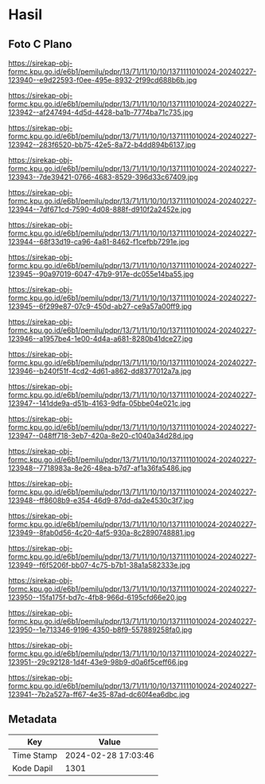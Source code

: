 # Hasil

## Foto C Plano

https://sirekap-obj-formc.kpu.go.id/e6b1/pemilu/pdpr/13/71/11/10/10/1371111010024-20240227-123940--e9d22593-f0ee-495e-8932-2f99cd688b6b.jpg

https://sirekap-obj-formc.kpu.go.id/e6b1/pemilu/pdpr/13/71/11/10/10/1371111010024-20240227-123942--af247494-4d5d-4428-ba1b-7774ba71c735.jpg

https://sirekap-obj-formc.kpu.go.id/e6b1/pemilu/pdpr/13/71/11/10/10/1371111010024-20240227-123942--283f6520-bb75-42e5-8a72-b4dd894b6137.jpg

https://sirekap-obj-formc.kpu.go.id/e6b1/pemilu/pdpr/13/71/11/10/10/1371111010024-20240227-123943--7de39421-0766-4683-8529-396d33c67409.jpg

https://sirekap-obj-formc.kpu.go.id/e6b1/pemilu/pdpr/13/71/11/10/10/1371111010024-20240227-123944--7df671cd-7590-4d08-888f-d910f2a2452e.jpg

https://sirekap-obj-formc.kpu.go.id/e6b1/pemilu/pdpr/13/71/11/10/10/1371111010024-20240227-123944--68f33d19-ca96-4a81-8462-f1cefbb7291e.jpg

https://sirekap-obj-formc.kpu.go.id/e6b1/pemilu/pdpr/13/71/11/10/10/1371111010024-20240227-123945--90a97019-6047-47b9-917e-dc055e14ba55.jpg

https://sirekap-obj-formc.kpu.go.id/e6b1/pemilu/pdpr/13/71/11/10/10/1371111010024-20240227-123945--6f299e87-07c9-450d-ab27-ce9a57a00ff9.jpg

https://sirekap-obj-formc.kpu.go.id/e6b1/pemilu/pdpr/13/71/11/10/10/1371111010024-20240227-123946--a1957be4-1e00-4d4a-a681-8280b41dce27.jpg

https://sirekap-obj-formc.kpu.go.id/e6b1/pemilu/pdpr/13/71/11/10/10/1371111010024-20240227-123946--b240f51f-4cd2-4d61-a862-dd8377012a7a.jpg

https://sirekap-obj-formc.kpu.go.id/e6b1/pemilu/pdpr/13/71/11/10/10/1371111010024-20240227-123947--141dde9a-d51b-4163-9dfa-05bbe04e021c.jpg

https://sirekap-obj-formc.kpu.go.id/e6b1/pemilu/pdpr/13/71/11/10/10/1371111010024-20240227-123947--048ff718-3eb7-420a-8e20-c1040a34d28d.jpg

https://sirekap-obj-formc.kpu.go.id/e6b1/pemilu/pdpr/13/71/11/10/10/1371111010024-20240227-123948--7718983a-8e26-48ea-b7d7-af1a36fa5486.jpg

https://sirekap-obj-formc.kpu.go.id/e6b1/pemilu/pdpr/13/71/11/10/10/1371111010024-20240227-123948--ff8608b9-e354-46d9-87dd-da2e4530c3f7.jpg

https://sirekap-obj-formc.kpu.go.id/e6b1/pemilu/pdpr/13/71/11/10/10/1371111010024-20240227-123949--8fab0d56-4c20-4af5-930a-8c2890748881.jpg

https://sirekap-obj-formc.kpu.go.id/e6b1/pemilu/pdpr/13/71/11/10/10/1371111010024-20240227-123949--f6f5206f-bb07-4c75-b7b1-38a1a582333e.jpg

https://sirekap-obj-formc.kpu.go.id/e6b1/pemilu/pdpr/13/71/11/10/10/1371111010024-20240227-123950--15fa175f-bd7c-4fb8-966d-6195cfd66e20.jpg

https://sirekap-obj-formc.kpu.go.id/e6b1/pemilu/pdpr/13/71/11/10/10/1371111010024-20240227-123950--1e713346-9196-4350-b8f9-557889258fa0.jpg

https://sirekap-obj-formc.kpu.go.id/e6b1/pemilu/pdpr/13/71/11/10/10/1371111010024-20240227-123951--29c92128-1d4f-43e9-98b9-d0a6f5ceff66.jpg

https://sirekap-obj-formc.kpu.go.id/e6b1/pemilu/pdpr/13/71/11/10/10/1371111010024-20240227-123941--7b2a527a-ff67-4e35-87ad-dc60f4ea6dbc.jpg


## Metadata

| Key        | Value               |
| ---------- | ------------------- |
| Time Stamp | 2024-02-28 17:03:46 |
| Kode Dapil | 1301                |



